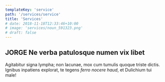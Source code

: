 ```yaml
---
templateKey: 'service'
path: '/services/service'
title: 'Services'
# date: 2018-11-18T12:33:46+10:00
# image: 'services/noun_591323.png'
# draft: false 
---
```


## JORGE Ne verba patulosque numen vix libet

Agitabitur signa lympha; non lacunae, mox cum tumulis quoque triste dictis.
Ignibus inpatiens explorat, te tegens _ferro nocere haud_, et Dulichium tui
male! 